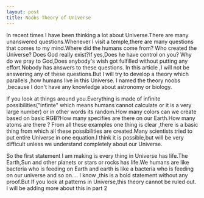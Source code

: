 ```yaml
---
layout: post
title: Noobs Theory of Universe
---
```

In recent times I have been thinking a lot about Universe.There are many unanswered questions.Whenever I visit a temple,there are many questions that comes to my mind.Where did the humans come from? Who created the Universe? Does God really exist?If yes,Does he have control on you?  Why do we pray to God,Does anybody's wish got fulfilled without putting any effort.Nobody has answers to these questions. In this article ,I will not be answering any of these questions.But I will try to develop a theory which parallels ,how humans live in this Universe. I named the theory noobs ,because I don't have any knowledge about astronomy or biology.

If you look at things around you.Everything is made of infinite possibilities("infinte" which means humans cannot calculate or it is a very large number) or in other words its random.How many colors can we create based on basic RGB?How many specifies are there on our  Earth.How many atoms are there ? From all these examples one thing is clear ,there is a basic thing  from which all these possibilities are created.Many scientists tried to put entire Universe in one equation.I think it is possible,but will be very difficult unless we understand completely about our Universe.

So the first statement I am making is every thing in Universe has life.The Earth,Sun and other planets or stars or rocks has life.We humans are like bacteria who is feeding on Earth and earth is like a bacteria who is feeding on our universe and so on.... I know ,this is a bold statement without any proof.But If you look at patterns in Universe,this theory cannot be ruled out.
I will be adding more about this in part 2
